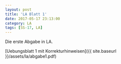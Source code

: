 ```yaml
---
layout: post
title: 'LA Blatt 1'
date: 2017-05-17 23:13:00
category: LA
tags: [SS-17, LA]
---
```


Die erste Abgabe in LA.

[Uebungsblatt 1 mit Korrekturhinweisen]({{ site.baseurl }}/assets/la/abgabe1.pdf)
